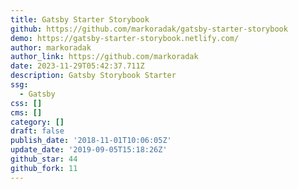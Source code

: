 ```yaml
---
title: Gatsby Starter Storybook
github: https://github.com/markoradak/gatsby-starter-storybook
demo: https://gatsby-starter-storybook.netlify.com/
author: markoradak
author_link: https://github.com/markoradak
date: 2023-11-29T05:42:37.711Z
description: Gatsby Storybook Starter
ssg:
  - Gatsby
css: []
cms: []
category: []
draft: false
publish_date: '2018-11-01T10:06:05Z'
update_date: '2019-09-05T15:18:26Z'
github_star: 44
github_fork: 11
---
```

